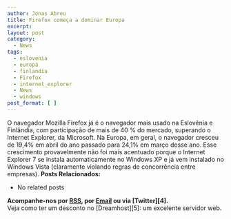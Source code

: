 ```yaml
---
author: Jonas Abreu
title: Firefox começa a dominar Europa
excerpt:
layout: post
category:
  - News
tags:
  - eslovenia
  - europa
  - finlandia
  - Firefox
  - internet_explorer
  - News
  - windows
post_format: [ ]
---
```

O navegador Mozilla Firefox já é o navegador mais usado na Eslovênia e Finlândia, com participação de mais de 40 % do mercado, superando o Internet Explorer, da Microsoft. Na Europa, em geral, o navegador cresceu de 19,4% em abril do ano passado para 24,1% em março desse ano. Esse crescimento provavelmente não foi mais acentuado porque o Internet Explorer 7 se instala automaticamente no Windows XP e já vem instalado no Windows Vista (claramente violando regras de concorrência entre empresas). 
**Posts Relacionados:** 
*   No related posts









**Acompanhe-nos por [ RSS][2], por [Email][3] ou via [Twitter][4].**  
Veja como ter um desconto no [Dreamhost][5]: um excelente servidor web.

 [1]: https://twitter.com/share
 [2]: http://feeds.feedburner.com/VidaGeek
 [3]: http://feedburner.google.com/fb/a/mailverify?uri=VidaGeek&loc=pt_BR


